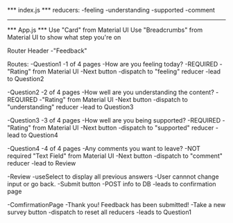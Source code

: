 *** index.js ***
reducers: 
-feeling 
-understanding 
-supported 
-comment
___________________________________________________
*** App.js ***
Use "Card" from Material UI
Use "Breadcrumbs" from Material UI to show what step you're on

Router
Header -"Feedback"

Routes:
-Question1 
    -1 of 4 pages 
    -How are you feeling today? 
        -REQUIRED 
        -"Rating" from Material UI 
    -Next button 
        -dispatch to "feeling" reducer 
        -lead to Question2

-Question2 
    -2 of 4 pages 
    -How well are you understanding the content? 
        -REQUIRED 
        -"Rating" from Material UI 
    -Next button 
        -dispatch to "understanding" reducer 
        -lead to Question3

-Question3 
    -3 of 4 pages 
    -How well are you being supported? 
        -REQUIRED 
        -"Rating" from Material UI 
    -Next button 
        -dispatch to "supported" reducer 
        -lead to Question4

-Question4 
    -4 of 4 pages 
    -Any comments you want to leave? 
        -NOT required "Text Field" from Material UI 
    -Next button -dispatch to "comment" reducer 
        -lead to Review

-Review 
    -useSelect to display all previous answers 
    -User cannnot change input or go back. 
    -Submit button 
        -POST info to DB 
        -leads to confirmation page

-ComfirmationPage 
    -Thank you! Feedback has been submitted! 
    -Take a new survey button 
    -dispatch to reset all reducers 
    -leads to Question1